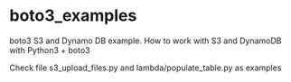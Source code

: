 # boto3_examples
boto3 S3 and Dynamo DB example. How to work with S3 and DynamoDB with Python3 + boto3


Check file s3_upload_files.py
and lambda/populate_table.py as examples
